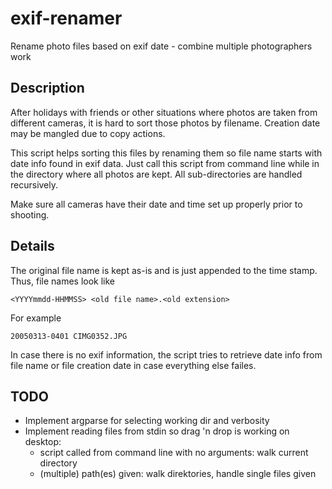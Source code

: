# exif-renamer
Rename photo files based on exif date - combine multiple photographers work

## Description
After holidays with friends or other situations where photos are taken from different cameras, it is hard to sort those photos by filename. Creation date may be mangled due to copy actions. 

This script helps sorting this files by renaming them so file name starts with date info found in exif data. Just call this script from command line while in the directory where all photos are kept. All sub-directories are handled recursively. 

Make sure all cameras have their date and time set up properly prior to shooting.

## Details

The original file name is kept as-is and is just appended to the time stamp. Thus, file names look like

```
<YYYYmmdd-HHMMSS> <old file name>.<old extension>
```

For example
```
20050313-0401 CIMG0352.JPG
```

In case there is no exif information, the script tries to retrieve date info from file name or file creation date in case everything else failes.

## TODO
* Implement argparse for selecting working dir and verbosity
* Implement reading files from stdin so drag 'n drop is working on desktop:
  * script called from command line with no arguments: walk current directory
  * (multiple) path(es) given: walk direktories, handle single files given
